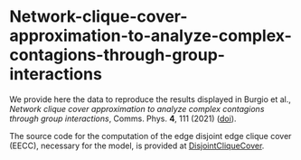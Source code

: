 # Network-clique-cover-approximation-to-analyze-complex-contagions-through-group-interactions

We provide here the data to reproduce the results displayed in Burgio et al., _Network clique cover approximation to analyze complex contagions through group interactions_, Comms. Phys. **4**, 111 (2021) ([doi](https://doi.org/10.1038/s42005-021-00618-z)).

The source code for the computation of the edge disjoint edge clique cover (EECC), necessary for the model, is provided at [DisjointCliqueCover](https://github.com/giubuig/DisjointCliqueCover.jl).
